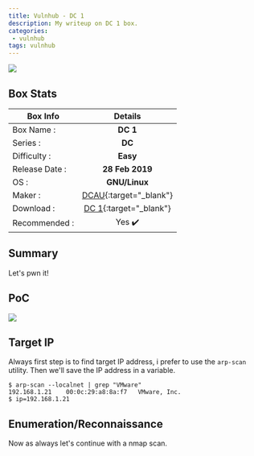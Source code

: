 ```yaml
---
title: Vulnhub - DC 1
description: My writeup on DC 1 box.
categories:
 - vulnhub
tags: vulnhub
---
```


![](https://i.imgur.com/6M0BolW.png)

## Box Stats

| Box Info      | Details       |
| ------------- |:-------------:|
| Box Name :    | **DC 1**  |
| Series :      | **DC**         |
| Difficulty :  | **Easy**             |   
| Release Date :| **28 Feb 2019**      |    
| OS :          | **GNU/Linux**        |   
| Maker :       | [DCAU](https://twitter.com/@DCAU7){:target="_blank"}     |
| Download :    | [DC 1](https://www.vulnhub.com/entry/dc-1,292/){:target="_blank"}      |
| Recommended : | Yes :heavy_check_mark:      |

## Summary

Let's pwn it!

## PoC

![](https://i.imgur.com/AhwkR1O.gif)

## Target IP

Always first step is to find target IP address, i prefer to use the `arp-scan` utility. Then we'll save the IP address in a variable.

```
$ arp-scan --localnet | grep "VMware"
192.168.1.21	00:0c:29:a8:8a:f7	VMware, Inc.
$ ip=192.168.1.21
```

## Enumeration/Reconnaissance

Now as always let's continue with a nmap scan.

